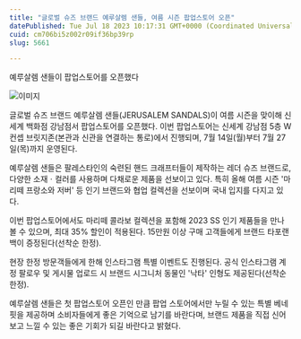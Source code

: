 ```yaml
---
title: "글로벌 슈즈 브랜드 예루살렘 샌들, 여름 시즌 팝업스토어 오픈"
datePublished: Tue Jul 18 2023 10:17:31 GMT+0000 (Coordinated Universal Time)
cuid: cm706bi5z002r09if36bp39rp
slug: 5661

---
```



예루살렘 샌들이 팝업스토어를 오픈했다

![이미지](https://cdn.hashnode.com/res/hashnode/image/upload/v1739259698979/d8c4886e-b8e7-4873-94b4-49abad55d747.jpeg)

글로벌 슈즈 브랜드 예루살렘 샌들(JERUSALEM SANDALS)이 여름 시즌을 맞이해 신세계 백화점 강남점서 팝업스토어를 오픈했다. 이번 팝업스토어는 신세계 강남점 5층 W컨셉 브릿지존(본관과 신관을 연결하는 통로)에서 진행되며, 7월 14일(월)부터 7월 27일(목)까지 운영된다.

예루살렘 샌들은 팔레스타인의 숙련된 핸드 크래프터들이 제작하는 레더 슈즈 브랜드로, 다양한 소재ㆍ컬러를 사용하며 다채로운 제품을 선보이고 있다. 특히 올해 여름 시즌 '마리떼 프랑소와 저버' 등 인기 브랜드와 협업 컬렉션을 선보이며 국내 입지를 다지고 있다.

이번 팝업스토어에서도 마리떼 콜라보 컬렉션을 포함해 2023 SS 인기 제품들을 만나볼 수 있으며, 최대 35% 할인이 적용된다. 15만원 이상 구매 고객들에게 브랜드 타포랜백이 증정된다(선착순 한정).

현장 한정 방문객들에게 한해 인스타그램 특별 이벤트도 진행된다. 공식 인스타그램 계정 팔로우 및 게시물 업로드 시 브랜드 시그니처 동물인 '낙타' 인형도 제공된다(선착순 한정).

예루살렘 샌들은 첫 팝업스토어 오픈인 만큼 팝업 스토어에서만 누릴 수 있는 특별 베네핏을 제공하며 소비자들에게 좋은 기억으로 남기를 바란다며, 브랜드 제품을 직접 신어보고 느낄 수 있는 좋은 기회가 되길 바란다고 밝혔다.